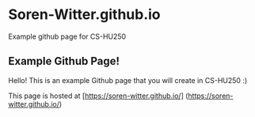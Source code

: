 # Soren-Witter.github.io

Example github page for CS-HU250


## Example Github Page!

Hello! This is an example Github page that you will create in CS-HU250 :)

This page is hosted at [https://soren-witter.github.io/]
(https://soren-witter.github.io/)

